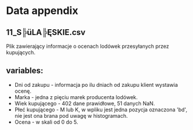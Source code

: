 # Data appendix

## 11_S╠üLA╠ĘSKIE.csv 
Plik zawierający informacje o ocenach lodówek przesyłanych przez kupujących.

## variables:
- Dni od zakupu - informacja po ilu dniach od zakupu klient wystawia ocenę.
- Marka - jedna z pięciu marek producenta lodówek.
- Wiek kupującego - 402 dane prawidłowe, 51 danych NaN.
- Płeć kupującego - M lub K, w wpliku jest jedna pozycja oznaczona 'bd', nie jest ona brana pod uwagę w histogramach.
- Ocena - w skali od 0 do 5.